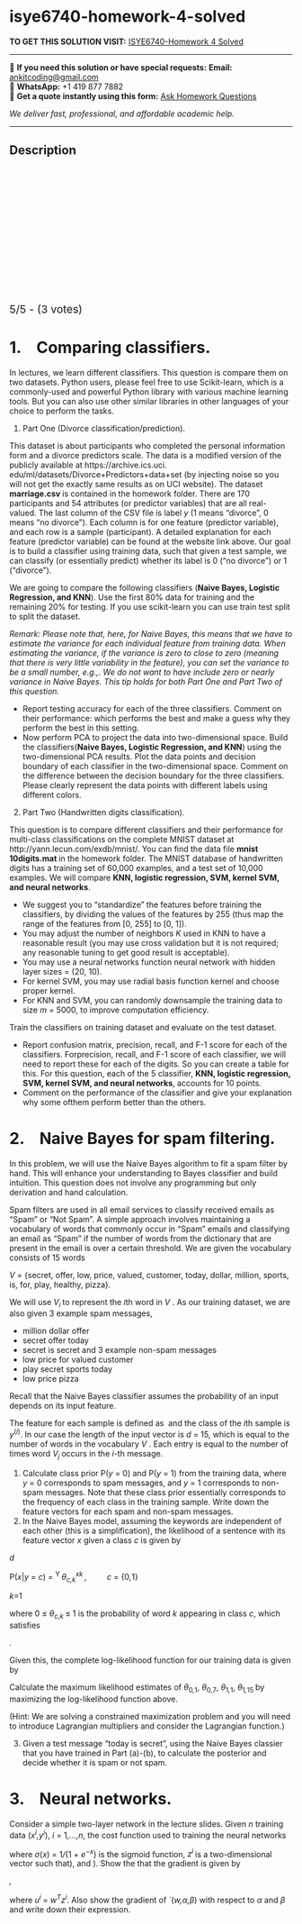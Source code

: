 # isye6740-homework-4-solved
**TO GET THIS SOLUTION VISIT:** [ISYE6740-Homework 4 Solved](https://www.ankitcodinghub.com/product/isye6740-homework-4-solved/)


---

📩 **If you need this solution or have special requests:** **Email:** ankitcoding@gmail.com  
📱 **WhatsApp:** +1 419 877 7882  
📄 **Get a quote instantly using this form:** [Ask Homework Questions](https://www.ankitcodinghub.com/services/ask-homework-questions/)

*We deliver fast, professional, and affordable academic help.*

---

<h2>Description</h2>



<div class="kk-star-ratings kksr-auto kksr-align-center kksr-valign-top" data-payload="{&quot;align&quot;:&quot;center&quot;,&quot;id&quot;:&quot;79404&quot;,&quot;slug&quot;:&quot;default&quot;,&quot;valign&quot;:&quot;top&quot;,&quot;ignore&quot;:&quot;&quot;,&quot;reference&quot;:&quot;auto&quot;,&quot;class&quot;:&quot;&quot;,&quot;count&quot;:&quot;3&quot;,&quot;legendonly&quot;:&quot;&quot;,&quot;readonly&quot;:&quot;&quot;,&quot;score&quot;:&quot;5&quot;,&quot;starsonly&quot;:&quot;&quot;,&quot;best&quot;:&quot;5&quot;,&quot;gap&quot;:&quot;4&quot;,&quot;greet&quot;:&quot;Rate this product&quot;,&quot;legend&quot;:&quot;5\/5 - (3 votes)&quot;,&quot;size&quot;:&quot;24&quot;,&quot;title&quot;:&quot;ISYE6740-Homework 4 Solved&quot;,&quot;width&quot;:&quot;138&quot;,&quot;_legend&quot;:&quot;{score}\/{best} - ({count} {votes})&quot;,&quot;font_factor&quot;:&quot;1.25&quot;}">

<div class="kksr-stars">

<div class="kksr-stars-inactive">
            <div class="kksr-star" data-star="1" style="padding-right: 4px">


<div class="kksr-icon" style="width: 24px; height: 24px;"></div>
        </div>
            <div class="kksr-star" data-star="2" style="padding-right: 4px">


<div class="kksr-icon" style="width: 24px; height: 24px;"></div>
        </div>
            <div class="kksr-star" data-star="3" style="padding-right: 4px">


<div class="kksr-icon" style="width: 24px; height: 24px;"></div>
        </div>
            <div class="kksr-star" data-star="4" style="padding-right: 4px">


<div class="kksr-icon" style="width: 24px; height: 24px;"></div>
        </div>
            <div class="kksr-star" data-star="5" style="padding-right: 4px">


<div class="kksr-icon" style="width: 24px; height: 24px;"></div>
        </div>
    </div>

<div class="kksr-stars-active" style="width: 138px;">
            <div class="kksr-star" style="padding-right: 4px">


<div class="kksr-icon" style="width: 24px; height: 24px;"></div>
        </div>
            <div class="kksr-star" style="padding-right: 4px">


<div class="kksr-icon" style="width: 24px; height: 24px;"></div>
        </div>
            <div class="kksr-star" style="padding-right: 4px">


<div class="kksr-icon" style="width: 24px; height: 24px;"></div>
        </div>
            <div class="kksr-star" style="padding-right: 4px">


<div class="kksr-icon" style="width: 24px; height: 24px;"></div>
        </div>
            <div class="kksr-star" style="padding-right: 4px">


<div class="kksr-icon" style="width: 24px; height: 24px;"></div>
        </div>
    </div>
</div>


<div class="kksr-legend" style="font-size: 19.2px;">
            5/5 - (3 votes)    </div>
    </div>
<h1>1.&nbsp;&nbsp;&nbsp; Comparing classifiers.</h1>
In lectures, we learn different classifiers. This question is compare them on two datasets. Python users, please feel free to use Scikit-learn, which is a commonly-used and powerful Python library with various machine learning tools. But you can also use other similar libraries in other languages of your choice to perform the tasks.

<ol>
<li>Part One (Divorce classification/prediction).</li>
</ol>
This dataset is about participants who completed the personal information form and a divorce predictors scale. The data is a modified version of the publicly available at https://archive.ics.uci. edu/ml/datasets/Divorce+Predictors+data+set (by injecting noise so you will not get the exactly same results as on UCI website). The dataset <strong>marriage.csv </strong>is contained in the homework folder. There are 170 participants and 54 attributes (or predictor variables) that are all real-valued. The last column of the CSV file is label <em>y </em>(1 means “divorce”, 0 means “no divorce”). Each column is for one feature (predictor variable), and each row is a sample (participant). A detailed explanation for each feature (predictor variable) can be found at the website link above. Our goal is to build a classifier using training data, such that given a test sample, we can classify (or essentially predict) whether its label is 0 (“no divorce”) or 1 (“divorce”).

We are going to compare the following classifiers (<strong>Naive Bayes, Logistic Regression, and KNN</strong>). Use the first 80% data for training and the remaining 20% for testing. If you use scikit-learn you can use train test split to split the dataset.

<em>Remark: Please note that, here, for Naive Bayes, this means that we have to estimate the variance for each individual feature from training data. When estimating the variance, if the variance is zero to close to zero (meaning that there is very little variability in the feature), you can set the variance to be a small number, e.g.,</em><em>. We do not want to have include zero or nearly variance in Naive Bayes. This tip holds for both Part One and Part Two of this question.</em>

<ul>
<li>Report testing accuracy for each of the three classifiers. Comment on their performance: which performs the best and make a guess why they perform the best in this setting.</li>
<li>Now perform PCA to project the data into two-dimensional space. Build the classifiers(<strong>Naive Bayes, Logistic Regression, and KNN</strong>) using the two-dimensional PCA results. Plot the data points and decision boundary of each classifier in the two-dimensional space. Comment on the difference between the decision boundary for the three classifiers. Please clearly represent the data points with different labels using different colors.</li>
</ul>
<ol start="2">
<li>Part Two (Handwritten digits classification).</li>
</ol>
This question is to compare different classifiers and their performance for multi-class classifications on the complete MNIST dataset at http://yann.lecun.com/exdb/mnist/. You can find the data file <strong>mnist 10digits.mat </strong>in the homework folder. The MNIST database of handwritten digits has a training set of 60,000 examples, and a test set of 10,000 examples. We will compare <strong>KNN, logistic regression, SVM, kernel SVM, and neural networks</strong>.

<ul>
<li>We suggest you to “standardize” the features before training the classifiers, by dividing the values of the features by 255 (thus map the range of the features from [0, 255] to [0, 1]).</li>
<li>You may adjust the number of neighbors <em>K </em>used in KNN to have a reasonable result (you may use cross validation but it is not required; any reasonable tuning to get good result is acceptable).</li>
<li>You may use a neural networks function neural network with hidden layer sizes = (20, 10).</li>
<li>For kernel SVM, you may use radial basis function kernel and choose proper kernel.</li>
<li>For KNN and SVM, you can randomly downsample the training data to size <em>m </em>= 5000, to improve computation efficiency.</li>
</ul>
Train the classifiers on training dataset and evaluate on the test dataset.

<ul>
<li>Report confusion matrix, precision, recall, and F-1 score for each of the classifiers. Forprecision, recall, and F-1 score of each classifier, we will need to report these for each of the digits. So you can create a table for this. For this question, each of the 5 classifier, <strong>KNN, logistic regression, SVM, kernel SVM, and neural networks</strong>, accounts for 10 points.</li>
<li>Comment on the performance of the classifier and give your explanation why some ofthem perform better than the others.</li>
</ul>
<h1>2.&nbsp;&nbsp;&nbsp; Naive Bayes for spam filtering.</h1>
In this problem, we will use the Naive Bayes algorithm to fit a spam filter by hand. This will enhance your understanding to Bayes classifier and build intuition. This question does not involve any programming but only derivation and hand calculation.

Spam filters are used in all email services to classify received emails as “Spam” or “Not Spam”. A simple approach involves maintaining a vocabulary of words that commonly occur in “Spam” emails and classifying an email as “Spam” if the number of words from the dictionary that are present in the email is over a certain threshold. We are given the vocabulary consists of 15 words

<em>V </em>= {secret, offer, low, price, valued, customer, today, dollar, million, sports, is, for, play, healthy, pizza}<em>.</em>

We will use <em>V<sub>i </sub></em>to represent the <em>i</em>th word in <em>V </em>. As our training dataset, we are also given 3 example spam messages,

<ul>
<li>million dollar offer</li>
<li>secret offer today</li>
<li>secret is secret and 3 example non-spam messages</li>
<li>low price for valued customer</li>
<li>play secret sports today</li>
<li>low price pizza</li>
</ul>
Recall that the Naive Bayes classifier assumes the probability of an input depends on its input feature.

The feature for each sample is defined as &nbsp;and the class of the <em>i</em>th sample is <em>y</em><sup>(<em>i</em>)</sup>. In our case the length of the input vector is <em>d </em>= 15, which is equal to the number of words in the vocabulary <em>V </em>. Each entry is equal to the number of times word <em>V<sub>j </sub></em>occurs in the <em>i</em>-th message.

<ol>
<li>Calculate class prior P(<em>y </em>= 0) and P(<em>y </em>= 1) from the training data, where <em>y </em>= 0 corresponds to spam messages, and <em>y </em>= 1 corresponds to non-spam messages. Note that these class prior essentially corresponds to the frequency of each class in the training sample. Write down the feature vectors for each spam and non-spam messages.</li>
<li>In the Naive Bayes model, assuming the keywords are independent of each other (this is a simplification), the likelihood of a sentence with its feature vector <em>x </em>given a class <em>c </em>is given by</li>
</ol>
<em>d</em>

P(<em>x</em>|<em>y </em>= <em>c</em>) = <sup>Y </sup><em>θ<sub>c,k</sub><sup>x</sup></em><em><sup>k </sup>,&nbsp;&nbsp;&nbsp;&nbsp;&nbsp;&nbsp;&nbsp;&nbsp; c </em>= {0<em>,</em>1}

<em>k</em>=1

where 0 ≤ <em>θ<sub>c,k </sub></em>≤ 1 is the probability of word <em>k </em>appearing in class <em>c</em>, which satisfies

<em>.</em>

Given this, the complete log-likelihood function for our training data is given by

Calculate the maximum likelihood estimates of <em>θ</em><sub>0<em>,</em>1</sub>, <em>θ</em><sub>0<em>,</em>7</sub>, <em>θ</em><sub>1<em>,</em>1</sub>, <em>θ</em><sub>1<em>,</em>15 </sub>by maximizing the log-likelihood function above.

(Hint: We are solving a constrained maximization problem and you will need to introduce Lagrangian multipliers and consider the Lagrangian function.)

<ol start="3">
<li>Given a test message “today is secret”, using the Naive Bayes classier that you have trained in Part (a)-(b), to calculate the posterior and decide whether it is spam or not spam.</li>
</ol>
<h1>3.&nbsp;&nbsp;&nbsp; Neural networks.</h1>
Consider a simple two-layer network in the lecture slides. Given <em>n </em>training data (<em>x<sup>i</sup>,y<sup>i</sup></em>), <em>i </em>= 1<em>,…,n</em>, the cost function used to training the neural networks

where <em>σ</em>(<em>x</em>) = 1<em>/</em>(1 + <em>e</em><sup>−<em>x</em></sup>) is the sigmoid function, <em>z<sup>i </sup></em>is a two-dimensional vector such that), and ). Show the that the gradient is given by

<em>,</em>

where <em>u<sup>i </sup></em>= <em>w<sup>T</sup>z<sup>i</sup></em>. Also show the gradient of <em>`</em>(<em>w,α,β</em>) with respect to <em>α </em>and <em>β </em>and write down their expression.
